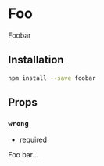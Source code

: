 # Foo

Foobar

## Installation

```sh
npm install --save foobar
```

## Props

### `wrong`

- required

Foo bar...
